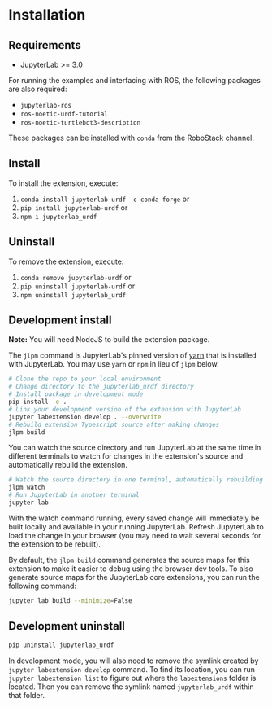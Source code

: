 # Installation

## Requirements

- JupyterLab >= 3.0

For running the examples and interfacing with ROS, the following packages are also required:

- `jupyterlab-ros`
- `ros-noetic-urdf-tutorial`
- `ros-noetic-turtlebot3-description`

These packages can be installed with `conda` from the RoboStack channel.

## Install

To install the extension, execute:

1. `conda install jupyterlab-urdf -c conda-forge` or
2. `pip install jupyterlab-urdf` or
3. `npm i jupyterlab_urdf`

## Uninstall

To remove the extension, execute:

1. `conda remove jupyterlab-urdf` or
2. `pip uninstall jupyterlab-urdf` or
3. `npm uninstall jupyterlab_urdf`

## Development install

**Note:** You will need NodeJS to build the extension package.

The `jlpm` command is JupyterLab's pinned version of
[yarn](https://yarnpkg.com/) that is installed with JupyterLab. You may use
`yarn` or `npm` in lieu of `jlpm` below.

```bash
# Clone the repo to your local environment
# Change directory to the jupyterlab_urdf directory
# Install package in development mode
pip install -e .
# Link your development version of the extension with JupyterLab
jupyter labextension develop . --overwrite
# Rebuild extension Typescript source after making changes
jlpm build
```

You can watch the source directory and run JupyterLab at the same time in different terminals to watch for changes in the extension's source and automatically rebuild the extension.

```bash
# Watch the source directory in one terminal, automatically rebuilding when needed
jlpm watch
# Run JupyterLab in another terminal
jupyter lab
```

With the watch command running, every saved change will immediately be built locally and available in your running JupyterLab. Refresh JupyterLab to load the change in your browser (you may need to wait several seconds for the extension to be rebuilt).

By default, the `jlpm build` command generates the source maps for this extension to make it easier to debug using the browser dev tools. To also generate source maps for the JupyterLab core extensions, you can run the following command:

```bash
jupyter lab build --minimize=False
```

## Development uninstall

```bash
pip uninstall jupyterlab_urdf
```

In development mode, you will also need to remove the symlink created by `jupyter labextension develop`
command. To find its location, you can run `jupyter labextension list` to figure out where the `labextensions`
folder is located. Then you can remove the symlink named `jupyterlab_urdf` within that folder.
